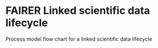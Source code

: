 # FAIRER Linked scientific data lifecycle
Process model flow chart for a linked scientific data lifecycle
